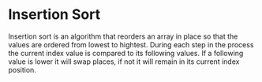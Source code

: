 # Insertion Sort

Insertion sort is an algorithm that reorders an array in place so that the values are ordered from lowest to hightest. During each step in the process the current index value is compared to its following values. If a following value is lower it will swap places, if not it will remain in its current index position.

